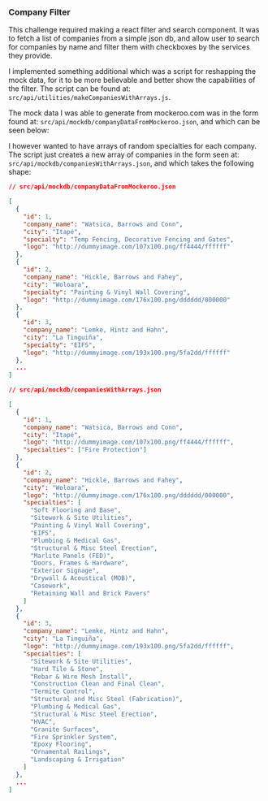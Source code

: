 ### Company Filter

This challenge required making a react filter and search component. It was to fetch a list of companies from a simple json db, and allow user to search for companies by name and filter them with checkboxes by the services they provide.

I implemented something additional which was a script for reshapping the mock data, for it to be more believable and better show the capabilities of the filter. The script can be found at: `src/api/utilities/makeCompaniesWithArrays.js`.

The mock data I was able to generate from mockeroo.com was in the form found at: `src/api/mockdb/companyDataFromMockeroo.json`, and which can be seen below:

I however wanted to have arrays of random specialties for each company. The script just creates a new array of companies in the form seen at: `src/api/mockdb/companiesWithArrays.json`, and which takes the following shape:

```json
// src/api/mockdb/companyDataFromMockeroo.json

[
  {
    "id": 1,
    "company_name": "Watsica, Barrows and Conn",
    "city": "Itapé",
    "specialty": "Temp Fencing, Decorative Fencing and Gates",
    "logo": "http://dummyimage.com/107x100.png/ff4444/ffffff"
  },
  {
    "id": 2,
    "company_name": "Hickle, Barrows and Fahey",
    "city": "Woloara",
    "specialty": "Painting & Vinyl Wall Covering",
    "logo": "http://dummyimage.com/176x100.png/dddddd/000000"
  },
  {
    "id": 3,
    "company_name": "Lemke, Hintz and Hahn",
    "city": "La Tinguiña",
    "specialty": "EIFS",
    "logo": "http://dummyimage.com/193x100.png/5fa2dd/ffffff"
  },
  ...
]

```

```json
// src/api/mockdb/companiesWithArrays.json

[
  {
    "id": 1,
    "company_name": "Watsica, Barrows and Conn",
    "city": "Itapé",
    "logo": "http://dummyimage.com/107x100.png/ff4444/ffffff",
    "specialties": ["Fire Protection"]
  },
  {
    "id": 2,
    "company_name": "Hickle, Barrows and Fahey",
    "city": "Woloara",
    "logo": "http://dummyimage.com/176x100.png/dddddd/000000",
    "specialties": [
      "Soft Flooring and Base",
      "Sitework & Site Utilities",
      "Painting & Vinyl Wall Covering",
      "EIFS",
      "Plumbing & Medical Gas",
      "Structural & Misc Steel Erection",
      "Marlite Panels (FED)",
      "Doors, Frames & Hardware",
      "Exterior Signage",
      "Drywall & Acoustical (MOB)",
      "Casework",
      "Retaining Wall and Brick Pavers"
    ]
  },
  {
    "id": 3,
    "company_name": "Lemke, Hintz and Hahn",
    "city": "La Tinguiña",
    "logo": "http://dummyimage.com/193x100.png/5fa2dd/ffffff",
    "specialties": [
      "Sitework & Site Utilities",
      "Hard Tile & Stone",
      "Rebar & Wire Mesh Install",
      "Construction Clean and Final Clean",
      "Termite Control",
      "Structural and Misc Steel (Fabrication)",
      "Plumbing & Medical Gas",
      "Structural & Misc Steel Erection",
      "HVAC",
      "Granite Surfaces",
      "Fire Sprinkler System",
      "Epoxy Flooring",
      "Ornamental Railings",
      "Landscaping & Irrigation"
    ]
  },
  ...
]
```
